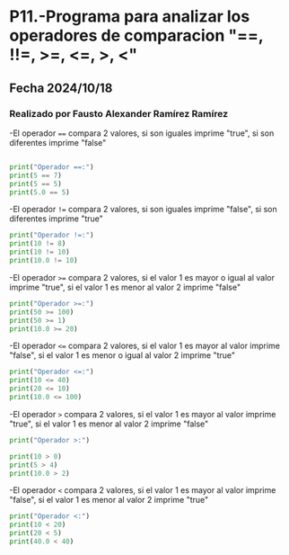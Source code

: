 # P11.-Programa para analizar los operadores de comparacion "==, !!=, >=, <=, >, <"
## Fecha 2024/10/18
### Realizado por Fausto Alexander Ramírez Ramírez
-El operador `==` compara 2 valores, si son iguales imprime "true", si son diferentes imprime "false" 
``` python

print("Operador ==:")
print(5 == 7)
print(5 == 5)
print(5.0 == 5)

```
-El operador `!=` compara 2 valores, si son iguales imprime "false", si son diferentes imprime "true" 
``` python
print("Operador !=:")
print(10 != 8)
print(10 != 10)
print(10.0 != 10)
```
-El operador `>=` compara 2 valores, si el valor 1 es mayor o igual  al valor imprime "true", si el valor 1 es menor al valor 2 imprime "false" 
``` python
print("Operador >=:")
print(50 >= 100)
print(50 >= 1)
print(10.0 >= 20)
```
-El operador `<=` compara 2 valores, si el valor 1 es mayor al valor imprime "false", si el valor 1 es menor o igual al valor 2 imprime "true" 
``` python
print("Operador <=:")
print(10 <= 40)
print(20 <= 10)
print(10.0 <= 100)
```
-El operador `>` compara 2 valores, si el valor 1 es mayor al valor imprime "true", si el valor 1 es menor al valor 2 imprime "false" 
``` python
print("Operador >:")

print(10 > 0)
print(5 > 4)
print(10.0 > 2)
```
-El operador `<` compara 2 valores, si el valor 1 es mayor al valor imprime "false", si el valor 1 es menor al valor 2 imprime "true" 
``` python
print("Operador <:")
print(10 < 20)
print(20 < 5)
print(40.0 < 40)
